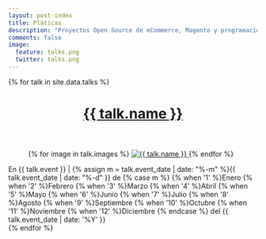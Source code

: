 ```yaml
---
layout: post-index
title: Pláticas
description: "Proyectos Open Source de eCommerce, Magento y programación en general."
comments: false
image:
  feature: talks.png
  twitter: talks.png
---
```


{% for talk in site.data.talks %}
<!--<article class="hentry">-->
  <header>
    <h1 class="entry-title">
      <a href="#" class="permalink" rel="bookmark" title="{{ talk.name }}"><i class="fa fa-bookmark"></i></a>
      <a href="{{ talk.url }}" target="_blank" >{{ talk.name }}</a>
    </h1>
  </header>

  <figure class="half">
    {% for image in talk.images %}
    <a href="{{ site.url }}/images/talks/{{ image }}">
      <img src="{{ site.url }}/images/talks/{{ image }}" alt="{{ talk.name }}">
    </a>
    {% endfor %}
  </figure>

  <div class="entry-content">
    <footer class="entry-meta">
      <span>En {{ talk.event }} | <span class="entry-date date updated">{% assign m = talk.event_date | date: "%-m" %}{{ talk.event_date | date: "%-d" }} de {% case m %} {% when '1' %}Enero {% when '2' %}Febrero {% when '3' %}Marzo {% when '4' %}Abril {% when '5' %}Mayo {% when '6' %}Junio {% when '7' %}Julio {% when '8' %}Agosto {% when '9' %}Septiembre {% when '10' %}Octubre {% when '11' %}Noviembre {% when '12' %}Diciembre {% endcase %} del {{ talk.event_date | date: '%Y' }}</span></span>
    </footer>
  </div>
<!--</article>-->
{% endfor %}